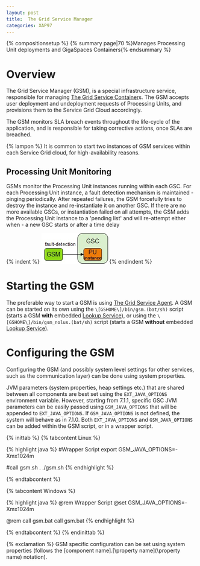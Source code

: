 ```yaml
---
layout: post
title:  The Grid Service Manager
categories: XAP97
---
```


{% compositionsetup %}
{% summary page|70 %}Manages Processing Unit deployments and GigaSpaces Containers{% endsummary %}

# Overview

The Grid Service Manager (GSM), is a special infrastructure service, responsible for managing [The Grid Service Container](./the-grid-service-container.html)s. The GSM accepts user deployment and undeployment requests of Processing Units, and provisions them to the Service Grid Cloud accordingly.

The GSM monitors SLA breach events throughout the life-cycle of the application, and is responsible for taking corrective actions, once SLAs are breached.

{% lampon %} It is common to start two instances of GSM services within each Service Grid cloud, for high-availability reasons.

## Processing Unit Monitoring

GSMs monitor the Processing Unit instances running within each GSC. For each Processing Unit instance, a fault detection mechanism is maintained - pinging periodically.
After repeated failures, the GSM forcefully tries to destroy the instance and re-instantiate it on another GSC. If there are no more available GSCs, or instantiation failed on all attempts, the GSM adds the Processing Unit instance to a 'pending list' and will re-attempt either when - a new GSC starts or after a time delay

{% indent %}
![gsm1.jpg](/attachment_files/gsm1.jpg)
{% endindent %}

# Starting the GSM

The preferable way to start a GSM is using [The Grid Service Agent](./the-grid-service-agent.html). A GSM can be started on its own using the `\[GSHOME\]/bin/gsm.(bat/sh)` script (starts a GSM **with** embedded [Lookup Service](./the-lookup-service.html)), or using the `\[GSHOME\]/bin/gsm_nolus.(bat/sh)` script (starts a GSM **without** embedded [Lookup Service](./the-lookup-service.html)).

# Configuring the GSM

Configuring the GSM (and possibly system level settings for other services, such as the communication layer) can be done using system properties.

JVM parameters (system properties, heap settings etc.) that are shared between all components are best set using the `EXT_JAVA_OPTIONS` environment variable. However, starting from 7.1.1, specific GSC JVM parameters can be easily passed using `GSM_JAVA_OPTIONS` that will be appended to `EXT_JAVA_OPTIONS`. If `GSM_JAVA_OPTIONS` is not defined, the system will behave as in 7.1.0. Both `EXT_JAVA_OPTIONS` and `GSM_JAVA_OPTIONS` can be added within the GSM script, or in a wrapper script.

{% inittab %}
{% tabcontent Linux %}

{% highlight java %}
#Wrapper Script
export GSM_JAVA_OPTIONS=-Xmx1024m

#call gsm.sh
. ./gsm.sh
{% endhighlight %}

{% endtabcontent %}

{% tabcontent Windows %}

{% highlight java %}
@rem Wrapper Script
@set GSM_JAVA_OPTIONS=-Xmx1024m

@rem call gsm.bat
call gsm.bat
{% endhighlight %}

{% endtabcontent %}
{% endinittab %}

{% exclamation %} GSM specific configuration can be set using system properties (follows the \[component name\].[\property name\](\property name\) notation).
